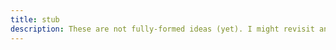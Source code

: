 ```yaml
---
title: stub
description: These are not fully-formed ideas (yet). I might revisit and expand notes here.
---
```

